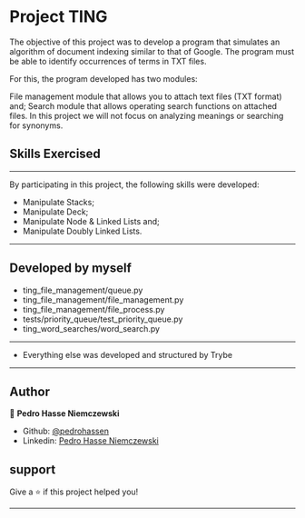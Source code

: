 # Project TING

The objective of this project was to develop a program that simulates an algorithm of document indexing similar to that of Google. The program must be able to identify occurrences of terms in TXT files.

For this, the program developed has two modules:

File management module that allows you to attach text files (TXT format) and;
Search module that allows operating search functions on attached files.
In this project we will not focus on analyzing meanings or searching for synonyms.

## Skills Exercised
---

By participating in this project, the following skills were developed:

* Manipulate Stacks;
* Manipulate Deck;
* Manipulate Node & Linked Lists and;
* Manipulate Doubly Linked Lists.

---

## Developed by myself

* ting_file_management/queue.py
* ting_file_management/file_management.py
* ting_file_management/file_process.py
* tests/priority_queue/test_priority_queue.py
* ting_word_searches/word_search.py

---

* Everything else was developed and structured by Trybe

---

## Author

👤 **Pedro Hasse Niemczewski**

* Github: [@pedrohassen](https://github.com/pedrohassen)
* Linkedin: [Pedro Hasse Niemczewski](https://www.linkedin.com/in/pedrohassen/)

## support

Give a ⭐️ if this project helped you!

***
